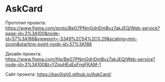 # AskCard

Прототип проекта: https://www.figma.com/proto/BeG7PNmGdriDmBvz7akJEQ/Web-service?page-id=3%3A100&node-id=57%3A186&viewport=-3349%2C54%2C0.29&scaling=min-zoom&starting-point-node-id=57%3A186

Дизайн проекта: https://www.figma.com/file/BeG7PNmGdriDmBvz7akJEQ/Web-service?node-id=3%3A100&t=YZquHEuEuFngFKAM-1

Сайт проекта: https://kav0ish0.github.io/AskCard/